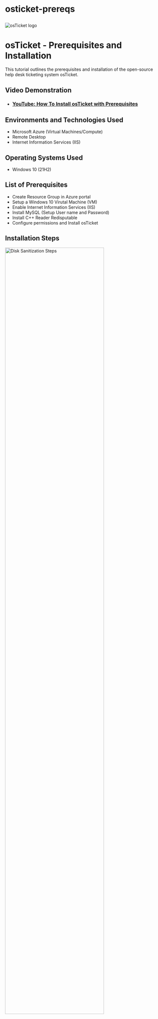 # osticket-prereqs<p align="center">
<img src="https://i.imgur.com/Clzj7Xs.png" alt="osTicket logo"/>
</p>

<h1>osTicket - Prerequisites and Installation</h1>
This tutorial outlines the prerequisites and installation of the open-source help desk ticketing system osTicket.<br />


<h2>Video Demonstration</h2>

- ### [YouTube: How To Install osTicket with Prerequisites](https://www.youtube.com)

<h2>Environments and Technologies Used</h2>

- Microsoft Azure (Virtual Machines/Compute)
- Remote Desktop
- Internet Information Services (IIS)

<h2>Operating Systems Used </h2>

- Windows 10</b> (21H2)

<h2>List of Prerequisites</h2>

- Create Resource Group in Azure portal
- Setup a Windows 10 Virutal Machine (VM)
- Enable Internet Information Services (IIS)
- Install MySQL (Setup User name and Password)
- Install C++ Reader Redisputable
- Configure permissions and Install osTicket

<h2>Installation Steps</h2>

<p>
<img src="https://i.imgur.com/PypD19T.png" height="80%" width="80%" alt="Disk Sanitization Steps"/>
</p>
<p>
The first step was to create a new resource group and VM in Azure. I created a resource group named "osTicket" and inside that group I created a Windows 10 VM and named it "VM-osTicket".
</p>
<br />

<p>
<img src="[[https://i.imgur.com/DJmEXEB.png](https://i.imgur.com/oY6Yx6Z.png)](https://i.imgur.com/oY6Yx6Z.png)" height="80%" width="80%" alt="Disk Sanitization Steps"/>
</p>
<p>
Lorem ipsum dolor sit amet, consectetur adipiscing elit, sed do eiusmod tempor incididunt ut labore et dolore magna aliqua. Ut enim ad minim veniam, quis nostrud exercitation ullamco laboris nisi ut aliquip ex ea commodo consequat. Duis aute irure dolor in reprehenderit in voluptate velit esse cillum dolore eu fugiat nulla pariatur.
</p>
<br />

<p>
<img src="https://i.imgur.com/DJmEXEB.png" height="80%" width="80%" alt="Disk Sanitization Steps"/>
</p>
<p>
Lorem ipsum dolor sit amet, consectetur adipiscing elit, sed do eiusmod tempor incididunt ut labore et dolore magna aliqua. Ut enim ad minim veniam, quis nostrud exercitation ullamco laboris nisi ut aliquip ex ea commodo consequat. Duis aute irure dolor in reprehenderit in voluptate velit esse cillum dolore eu fugiat nulla pariatur.
</p>
<br />
